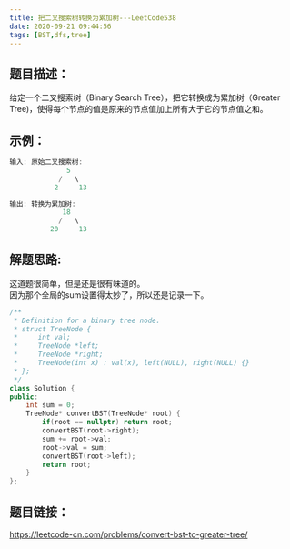 ```yaml
---
title: 把二叉搜索树转换为累加树---LeetCode538
date: 2020-09-21 09:44:56
tags: [BST,dfs,tree]
---
```

## 题目描述：  
给定一个二叉搜索树（Binary Search Tree），把它转换成为累加树（Greater Tree)，使得每个节点的值是原来的节点值加上所有大于它的节点值之和。

## 示例：   
```cpp
输入: 原始二叉搜索树:
              5
            /   \
           2     13

输出: 转换为累加树:
             18
            /   \
          20     13
```
<!-- more -->

## 解题思路:  
这道题很简单，但是还是很有味道的。  
因为那个全局的sum设置得太妙了，所以还是记录一下。  
```cpp
/**
 * Definition for a binary tree node.
 * struct TreeNode {
 *     int val;
 *     TreeNode *left;
 *     TreeNode *right;
 *     TreeNode(int x) : val(x), left(NULL), right(NULL) {}
 * };
 */
class Solution {
public:
    int sum = 0;
    TreeNode* convertBST(TreeNode* root) {
        if(root == nullptr) return root;
        convertBST(root->right);
        sum += root->val;
        root->val = sum;
        convertBST(root->left);
        return root;
    }
};
```

## 题目链接：  
https://leetcode-cn.com/problems/convert-bst-to-greater-tree/